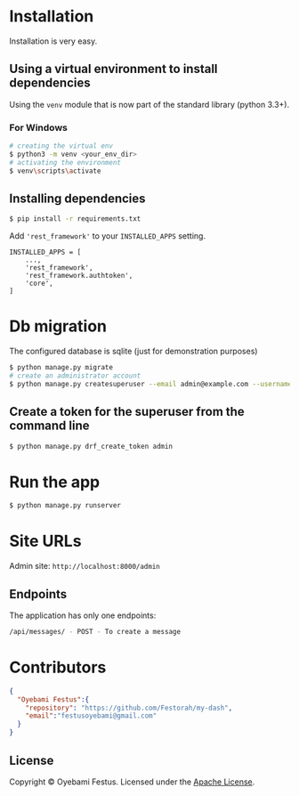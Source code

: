 # Installation

Installation is very easy.

## Using a virtual environment to install dependencies

Using the `venv` module that is now part of the standard library (python 3.3+).

### For Windows

```sh
# creating the virtual env
$ python3 -m venv <your_env_dir>
# activating the environment
$ venv\scripts\activate
```

## Installing dependencies

```sh
$ pip install -r requirements.txt
```

Add `'rest_framework'` to your `INSTALLED_APPS` setting.

    INSTALLED_APPS = [
        ...,
	    'rest_framework',
	    'rest_framework.authtoken',
	    'core',
    ]


# Db migration

The configured database is sqlite (just for demonstration purposes)

```sh
$ python manage.py migrate
# create an administrator account
$ python manage.py createsuperuser --email admin@example.com --username admin
```
## Create a token for the superuser from the command line
```sh
$ python manage.py drf_create_token admin
```

# Run the app

```sh
$ python manage.py runserver
```


# Site URLs

Admin site: `http://localhost:8000/admin`

## Endpoints
The application has only one endpoints:

```sh
/api/messages/ - POST - To create a message
```



# Contributors
```json
{
  "Oyebami Festus":{
    "repository": "https://github.com/Festorah/my-dash",
    "email":"festusoyebami@gmail.com"
  }
}
```

## License

Copyright © Oyebami Festus. Licensed under the [Apache License](/LICENSE).
